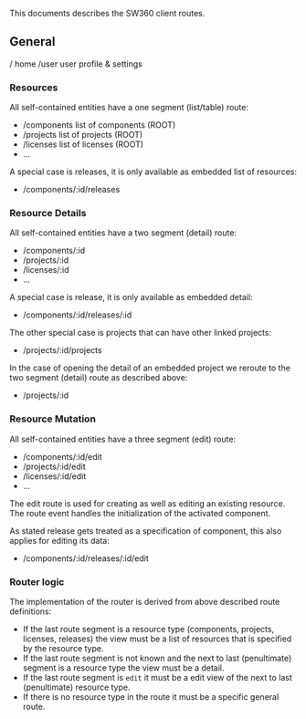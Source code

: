 This documents describes the SW360 client routes.

## General
/                                   home
/user                               user profile & settings

### Resources

All self-contained entities have a one segment (list/table) route:

- /components                         list of components (ROOT)
- /projects                           list of projects (ROOT)
- /licenses                           list of licenses (ROOT)
- ...

A special case is releases, it is only available as embedded list of resources:

- /components/:id/releases

### Resource Details

All self-contained entities have a two segment (detail) route:

- /components/:id
- /projects/:id
- /licenses/:id
- ...

A special case is release, it is only available as embedded detail:

- /components/:id/releases/:id
    
The other special case is projects that can have other linked projects:

- /projects/:id/projects

In the case of opening the detail of an embedded project we reroute to the two segment (detail) route as described above:

- /projects/:id

### Resource Mutation

All self-contained entities have a three segment (edit) route:

- /components/:id/edit
- /projects/:id/edit
- /licenses/:id/edit
- ...

The edit route is used for creating as well as editing an existing resource. The route event handles the initialization of the activated component.

As stated release gets treated as a specification of component, this also applies for editing its data:

- /components/:id/releases/:id/edit

### Router logic

The implementation of the router is derived from above described route definitions:

- If the last route segment is a resource type (components, projects, licenses, releases) the view must be a list of resources that is specified by the resource type.
- If the last route segment is not known and the next to last (penultimate) segment is a resource type the view must be a detail.
- If the last route segment is `edit` it must be a edit view of the next to last (penultimate) resource type.
- If there is no resource type in the route it must be a specific general route.
